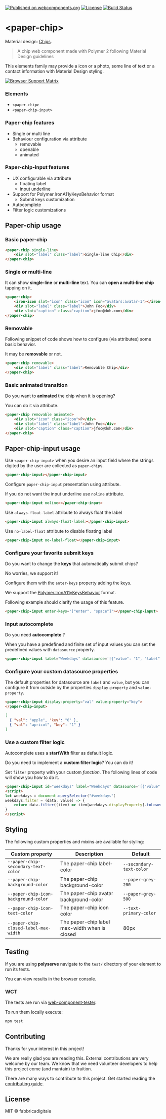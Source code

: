 [![Published on webcomponents.org](https://img.shields.io/badge/webcomponents.org-published-blue.svg?style=flat-square)](https://www.webcomponents.org/element/fabbricadigitale/paper-chip) [![License](https://img.shields.io/badge/license-MIT-yellowgreen.svg?style=flat-square)](http://opensource.org/licenses/MIT) [![Build Status](https://img.shields.io/travis/fabbricadigitale/paper-chip.svg?style=flat-square)]()

# \<paper-chip\>

Material design: [Chips](https://material.io/guidelines/components/chips.html#).

> A chip web component made with Polymer 2 following Material Design guidelines

This elements family may provide a icon or a photo, some line of text or a contact information with Material Design styling.

[![Browser Support Matrix](https://saucelabs.com/browser-matrix/paper-chip.svg)](https://saucelabs.com/u/paper-chip)

### Elements

* `<paper-chip>`
* `<paper-chip-input>`

### Paper-chip features

* Single or multi line
* Behaviour configuration via attribute
  * removable
  * openable
  * animated

### Paper-chip-input features

* UX configurable via attribute
  * floating label
  * input underline
* Support for Polymer.IronA11yKeysBehavior format
  * Submit keys customization
* Autocomplete
* Filter logic customizations

## Paper-chip usage

### Basic paper-chip

<!--
```
<custom-element-demo>
  <template>
    <script src="../webcomponentsjs/webcomponents-lite.js"></script>
    <link rel="import" href="paper-chip.html">
    <next-code-block></next-code-block>
  </template>
</custom-element-demo>
```
-->
```html
<paper-chip single-line>
    <div slot="label" class="label">Single-line Chip</div>
</paper-chip>
```

### Single or multi-line

It can show **single-line** or **multi-line** text. You can **open a multi-line chip** tapping on it.

<!--
```
<custom-element-demo>
  <template>
    <script src="../webcomponentsjs/webcomponents-lite.js"></script>
    <link rel="import" href="paper-chip.html">
    <next-code-block></next-code-block>
  </template>
</custom-element-demo>
```
-->
```html
<paper-chip>
    <iron-icon slot="icon" class="icon" icon="avatars:avatar-1"></iron-icon>
    <div slot="label" class="label">John Foo</div>
    <div slot="caption" class="caption">jfoo@doh.com</div>
</paper-chip>
```

### Removable

Following snippet of code shows how to configure (via attributes) some basic behavior.

It may be **removable** or not.

<!--
```
<custom-element-demo>
  <template>
    <script src="../webcomponentsjs/webcomponents-lite.js"></script>
    <link rel="import" href="paper-chip.html">
    <next-code-block></next-code-block>
  </template>
</custom-element-demo>
```
-->
```html
<paper-chip removable>
    <div slot="label" class="label">Removable Chip</div>
</paper-chip>
```

### Basic animated transition

Do you want to **animated** the chip when it is opening?

You can do it via attribute.

<!--
```
<custom-element-demo>
  <template>
    <script src="../webcomponentsjs/webcomponents-lite.js"></script>
    <link rel="import" href="paper-chip.html">
    <next-code-block></next-code-block>
  </template>
</custom-element-demo>
```
-->
```html
<paper-chip removable animated>
    <div slot="icon" class="icon">P</div>
    <div slot="label" class="label">John Foo</div>
    <div slot="caption" class="caption">jfoo@doh.com</div>
</paper-chip>
```

## Paper-chip-input usage

Use `<paper-chip-input>` when you desire an input field where the strings digited by the user are collected as `paper-chip`s.

<!--
```
<custom-element-demo>
  <template>
    <script src="../webcomponentsjs/webcomponents-lite.js"></script>
    <link rel="import" href="paper-chip-input.html">
    <next-code-block></next-code-block>
  </template>
</custom-element-demo>
```
-->
```html
<paper-chip-input></paper-chip-input>
```

Configure `paper-chip-input` presentation using attribute.

If you do not want the input underline use `noline` attribute.

<!--
```
<custom-element-demo>
  <template>
    <script src="../webcomponentsjs/webcomponents-lite.js"></script>
    <link rel="import" href="paper-chip-input.html">
    <next-code-block></next-code-block>
  </template>
</custom-element-demo>
```
-->
```html
<paper-chip-input noline></paper-chip-input>
```

 Use `always-float-label` attribute to always float the label

 <!--
```
<custom-element-demo>
  <template>
    <script src="../webcomponentsjs/webcomponents-lite.js"></script>
    <link rel="import" href="paper-chip-input.html">
    <next-code-block></next-code-block>
  </template>
</custom-element-demo>
```
-->
```html
<paper-chip-input always-float-label></paper-chip-input>
```


Use `no-label-float` attribute to disable floating label

 <!--
```
<custom-element-demo>
  <template>
    <script src="../webcomponentsjs/webcomponents-lite.js"></script>
    <link rel="import" href="paper-chip-input.html">
    <next-code-block></next-code-block>
  </template>
</custom-element-demo>
```
-->
```html
<paper-chip-input no-label-float></paper-chip-input>
```

### Configure your favorite submit keys

Do you want to change the **keys** that automatically submit chips?

No worries, we support it!

Configure them with the `enter-keys` property adding the keys.

We support the [Polymer.IronA11yKeysBehavior](https://github.com/PolymerElements/iron-a11y-keys-behavior) format.

Following example should clarify the usage of this feature.

<!--
```
<custom-element-demo>
  <template>
    <script src="../webcomponentsjs/webcomponents-lite.js"></script>
    <link rel="import" href="paper-chip-input.html">
    <next-code-block></next-code-block>
  </template>
</custom-element-demo>
```
-->
```html
<paper-chip-input enter-keys='["enter", "space"]'></paper-chip-input>
```

### Input autocomplete

Do you need **autocomplete** ?

When you have a predefined and finite set of input values you can set the predefined values with `datasource` property.

<!--
```
<custom-element-demo>
  <template>
    <script src="../webcomponentsjs/webcomponents-lite.js"></script>
    <link rel="import" href="paper-chip-input.html">
    <next-code-block></next-code-block>
  </template>
</custom-element-demo>
```
-->
```html
<paper-chip-input label="Weekdays" datasource='[{"value": "1", "label": "monday" },{"value": "2", "label": "tuesday"}, {"value": "3", "label": "wednesday"}, {"value": "4", "label": "thursday"}, {"value": "5", "label": "friday"}, {"value": "6", "label": "saturday"}, {"value": "7", "label": "sunday"}]'  placeholder="Add day"></paper-chip-input>
```

### Configure your custom datasource properties

The default properties for datasource are `label` and `value`, but you can configure it from outside by the properties `display-property` and `value-property`.

```html
<paper-chip-input display-property="val" value-property="key">
</paper-chip-input>
```

```json
[
  { "val": "apple", "key": "0" },
  { "val": "apricot", "key": "1" }
]
```

### Use a custom filter logic

Autocomplete uses a **startWith** filter as default logic.

Do you need to implement a **custom filter logic**? You can do it!

Set `filter` property with your custom *function*. The following lines of code will show you how to do it.

<!--
```
<custom-element-demo>
  <template>
    <script src="../webcomponentsjs/webcomponents-lite.js"></script>
    <link rel="import" href="paper-chip-input.html">
    <next-code-block></next-code-block>
  </template>
</custom-element-demo>
```
-->
```html
<paper-chip-input id="weekdays" label="Weekdays" datasource='[{"value": "1", "label": "monday" },{"value": "2", "label": "tuesday"}, {"value": "3", "label": "wednesday"}, {"value": "4", "label": "thursday"}, {"value": "5", "label": "friday"}, {"value": "6", "label": "saturday"}, {"value": "7", "label": "sunday"}]' placeholder="Add day"></paper-chip-input>
<script>
let weekdays = document.querySelector("#weekdays")
weekdays.filter = (data, value) => {
    return data.filter((item) => item[weekdays.displayProperty].toLowerCase().includes(value.toLowerCase()))
}
</script>
```


## Styling

The following custom properties and mixins are available for styling:

Custom property | Description | Default
----------------|-------------|----------
`--paper-chip-secondary-text-color` | The paper-chip label-color | `--secondary-text-color`
`--paper-chip-background-color` | The paper-chip background-color | `--paper-grey-200`
`--paper-chip-icon-background-color` | The paper-chip avatar background-color | `--paper-grey-500`
`--paper-chip-icon-text-color` | The paper-chip icon color | `--text-primary-color`
`--paper-chip-closed-label-max-width` | The paper-chip label max-width when is closed | 80px

## Testing

If you are using **polyserve** navigate to the `test/` directory of your element to run its tests.

You can view results in the browser console.

### WCT

The tests are run via [web-component-tester](https://github.com/polymer/web-component-tester).

To run them locally execute:

```bash
npm test
```

## Contributing

Thanks for your interest in this project!

We are really glad you are reading this. External contributions are very welcome by our team. We know that we need volunteer developers to help this project come (and mantain) to fruition.

There are many ways to contribute to this project. Get started reading the [contributing guide](CONTRIBUTING.md).

## License

MIT © fabbricadigitale


